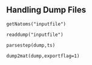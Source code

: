 ## Handling Dump Files

```@docs
getNatoms("inputfile")
```

```@docs
readdump("inputfile")
```
```@docs
parsestep(dump,ts)
```
```@docs
dump2mat(dump,exportflag=1)
```


